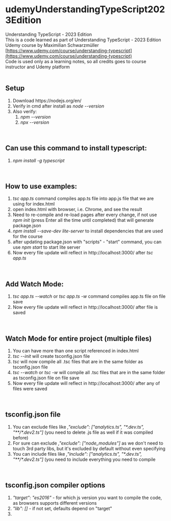 # udemyUnderstandingTypeScript2023Edition

Understanding TypeScript - 2023 Edition<br />
This is a code learned as part of Understanding TypeScript - 2023 Edition Udemy course by Maximilian Schwarzmüller<br />
[https://www.udemy.com/course/understanding-typescript](https://www.udemy.com/course/understanding-typescript)<br />
Code is used only as a learning notes, so all credits goes to course instructor and Udemy platform<br />
<br />

## Setup

<ol>
<li> Download https://nodejs.org/en/ </li>
<li> Verify in cmd after install as <em>node --version</em> </li>
<li> Also verify:
<ol>
<li><em>npm --version</em> </li>
<li><em>npx --version</em> </li>
</ol>
</li>
</ol>
<br />
<h2>Can use this command to install typescript:</h2>
<ol>
<li><em>npm install -g typescript</em></li>
</ol>
<br />
<h2>How to use examples:</h2>
<ol>
<li><em>tsc app.ts</em> command compiles app.ts file into app.js file that we are using for index.html</li>
<li>open index.html with browser, i.e. Chrome, and see the result</li>
<li>Need to re-compile and re-load pages after every change, if not use <em>npm init</em> (press Enter all the time until completed) that will generate package.json</li>
<li><em>npm install --save-dev lite-server</em> to install dependencies that are used for the course</li>
<li>after updating package.json with "scripts" - "start" command, you can use <em>npm start</em> to start lite server</li>
<li>Now every file update will reflect in http://localhost:3000/ after <em>tsc app.ts</em></li>
</ol>
<br />
<h2>Add Watch Mode:</h2>
<ol>
<li><em>tsc app.ts --watch</em> or <em>tsc app.ts -w</em> command compiles app.ts file on file save</li>
<li>Now every file update will reflect in http://localhost:3000/ after file is saved</li>
</ol>
<br />
<h2>Watch Mode for entire project (multiple files)</h2>
<ol>
<li>You can have more than one script referenced in index.html</li>
<li><em>tsc --init</em> will create tsconfig.json file</li>
<li><em>tsc</em> will now compile all .tsc files that are in the same folder as tsconfig.json file</li>
<li><em>tsc --watch</em> or <em>tsc -w</em> will compile all .tsc files that are in the same folder as tsconfig.json file on file save</li>
<li>Now every file update will reflect in http://localhost:3000/ after any of files were saved</li>
</ol>
<br />
<h2>tsconfig.json file</h2>
<ol>
<li>You can exclude files like <em>,"exclude": ["analytics.ts", "*.dev.ts", "**/*.dev2.ts"]</em> (you need to delete .js file as well if it was compiled before)</li>
<li>For sure can exclude <em>,"exclude": ["node_modules"]</em> as we don't need to touch 3rd party libs, but it's excluded by default without even specifying</li>
<li>You can include files like <em>,"include": ["analytics.ts", "*.dev.ts", "**/*.dev2.ts"]</em> (you need to include everything you need to compile</li>
</ol>
<br />
<h2>tsconfig.json compiler options</h2>
<ol>
<li><em>"target": "es2016"</em> - for which js version you want to compile the code, as browsers supports different versions</li>
<li><em>"lib": []</em> - if not set, defaults depend on "target"</li>
<li><em></em></li>
</ol>
